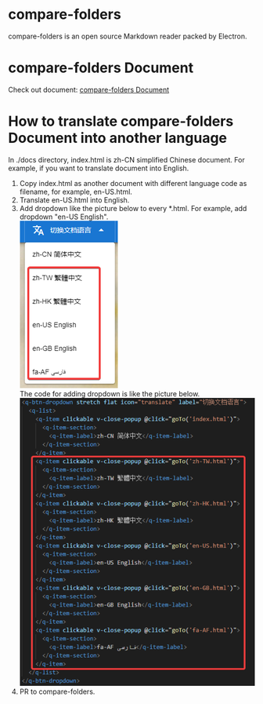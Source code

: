 # compare-folders
 compare-folders is an open source Markdown reader packed by Electron.
# compare-folders Document
 Check out document: [compare-folders Document](https://cnoctave.github.io/compare-folders/index.html)
# How to translate compare-folders Document into another language
 In ./docs directory, index.html is zh-CN simplified Chinese document. 
 For example, if you want to translate document into English.
 1. Copy index.html as another document with different language code as filename, 
 for example, en-US.html.
 2. Translate en-US.html into English.
 3. Add dropdown like the picture below to every *.html. 
 For example, add dropdown "en-US English".  
 ![the dropdown looking](./docs/pic/translate_dropdown.png)  
 The code for adding dropdown is like the picture below.  
 ![the dropdown code](./docs/pic/translate_dropdown_code.png) 
 4. PR to compare-folders.